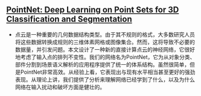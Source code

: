 ## [PointNet: Deep Learning on Point Sets for 3D Classification and Segmentation](https://arxiv.org/pdf/1612.00593v2.pdf)
- 点云是一种重要的几何数据结构类型。由于其不规则的格式，大多数研究人员将这些数据转换成规则的三维体素网格或图像集合。然而，这将导致不必要的数据量，并引发问题。本文设计了一种新的直接计算点云的神经网络，它很好地考虑了输入点的排列不变性。我们的网络名为PointNet，它为从对象分类、部件分割到场景语义解析的应用程序提供了统一的体系结构。虽然很简单，但是PointNet非常高效。从经验上看，它表现出与现有水平相当甚至更好的强劲表现。从理论上讲，我们提供了分析来理解网络已经学到了什么，以及为什么网络在输入扰动和破坏方面是健壮的。

